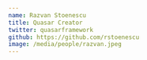 ```yaml
---
name: Razvan Stoenescu
title: Quasar Creator
twitter: quasarframework
github: https://github.com/rstoenescu
image: /media/people/razvan.jpeg
---
```


